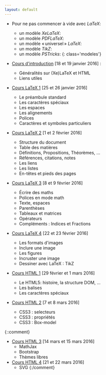```yaml
---
layout: default
---
```


- Pour ne pas commencer à vide avec _LaTeX_:
  + un modèle _XeLaTeX_: [ ](exemple://ModeleXeLaTeX.tex)
  + un modèle _PDFLaTeX_: [ ](exemple://ModelePDFLaTeX.tex)
  + un modèle « universel » _LaTeX_: [ ](exemple://ModeleAllLaTeX.tex)
  + un modèle _TikZ_: [ ](exemple://ModeleTikZ.tex)
  + un modèle _PSTricks_: [ ](exemple://ModelePSTricks.tex)
{: class='modeles'}


- [Cours d'introduction](cours_intro.html) [18 et 19 janvier 2016] :
  +   Généralités sur (Xe)LaTeX et HTML
  +   Liens utiles
- [Cours LaTeX 1](cours_latex1.html) [25 et 26 janvier 2016]
  +   Le préambule standard
  +   Les caractères spéciaux
  +   Les espaces
  +   Les alignements
  +   Polices
  +   Caractères et symboles particuliers
- [Cours LaTeX 2](cours_latex2.html) [1 et 2 février 2016]
  +   Structure du document
  +   Table des matières
  +   Définitions, Propositions, Théorèmes, ...
  +   Références, citations, notes
  +   Les liens
  +   Les listes
  +   En-têtes et pieds des pages
- [Cours LaTeX 3](cours_latex3.html) [8 et 9 février 2016]
  +   Écrire des maths
  +   Polices en mode math
  +   Texte, espaces
  +   Parenthèses
  +   Tableaux et matrices
  +   Opérateurs
  +   Compléments : Indices et Fractions
- [Cours LaTeX 4](cours_latex4.html) [22 et 23 février 2016]
  +   Les formats d'images
  +   Inclure une image
  +   Les figures
  +   Incruster une image
  +   Dessiner avec LaTeX : TikZ
- [Cours HTML 1](cours_html1.html) [29 février et 1 mars 2016]
  +   Le HTML5: histoire, la structure DOM, ...
  +   Les balises
  +   Les caractères spéciaux
- [Cours HTML 2](cours_html1.html) [7 et 8 mars 2016]
  +   CSS3 : selecteurs
  +   CSS3 : propriétés
  +   CSS3 : Box-model

{::comment}
- [Cours HTML 3](cours_html3.html) [14 mars et 15 mars 2016]
  +   MathJax
  +   Bootstrap
  +   Thèmes libres
- [Cours HTML 4](cours_html4.html) [21 et 22 mars 2016]
  +   SVG
{:/comment}
